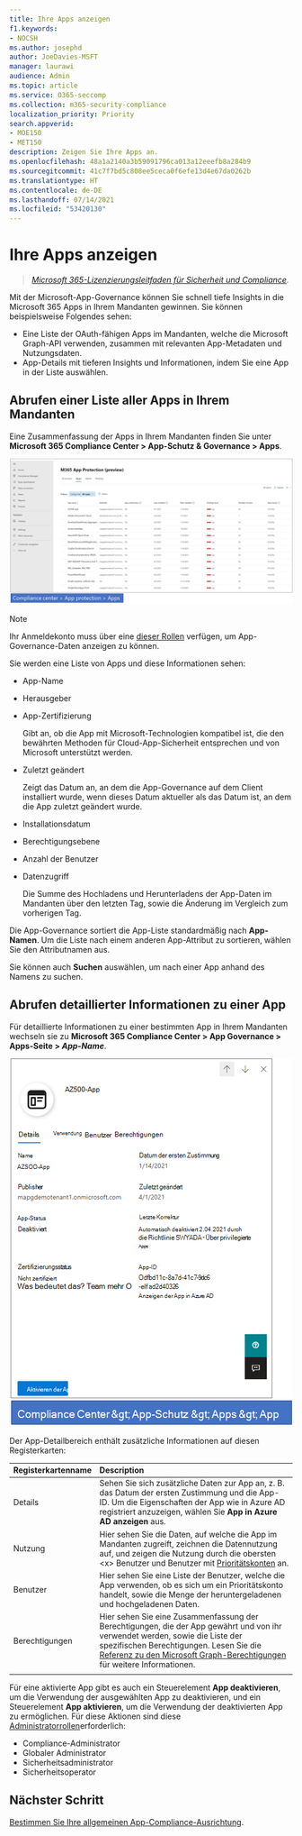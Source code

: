 ```yaml
---
title: Ihre Apps anzeigen
f1.keywords:
- NOCSH
ms.author: josephd
author: JoeDavies-MSFT
manager: laurawi
audience: Admin
ms.topic: article
ms.service: O365-seccomp
ms.collection: m365-security-compliance
localization_priority: Priority
search.appverid:
- MOE150
- MET150
description: Zeigen Sie Ihre Apps an.
ms.openlocfilehash: 48a1a2140a3b59091796ca013a12eeefb8a284b9
ms.sourcegitcommit: 41c7f7bd5c808ee5ceca0f6efe13d4e67da0262b
ms.translationtype: HT
ms.contentlocale: de-DE
ms.lasthandoff: 07/14/2021
ms.locfileid: "53420130"
---
```

# <a name="view-your-apps"></a>Ihre Apps anzeigen

>*[Microsoft 365-Lizenzierungsleitfaden für Sicherheit und Compliance](https://aka.ms/ComplianceSD).*

Mit der Microsoft-App-Governance können Sie schnell tiefe Insights in die Microsoft 365 Apps in Ihrem Mandanten gewinnen. Sie können beispielsweise Folgendes sehen:

- Eine Liste der OAuth-fähigen Apps im Mandanten, welche die Microsoft Graph-API verwenden, zusammen mit relevanten App-Metadaten und Nutzungsdaten.
- App-Details mit tieferen Insights und Informationen, indem Sie eine App in der Liste auswählen.

## <a name="getting-a-list-of-all-the-apps-in-your-tenant"></a>Abrufen einer Liste aller Apps in Ihrem Mandanten

Eine Zusammenfassung der Apps in Ihrem Mandanten finden Sie unter **Microsoft 365 Compliance Center > App-Schutz & Governance > Apps**.

![Die MAPG-App-Übersichtsseite im Microsoft 365 Compliance Center](..\media\manage-app-protection-governance\mapg-cc-apps.png)

>[!Note]
> Ihr Anmeldekonto muss über eine [dieser Rollen](app-governance-get-started.md#administrator-roles) verfügen, um App-Governance-Daten anzeigen zu können.
>

Sie werden eine Liste von Apps und diese Informationen sehen:

- App-Name
- Herausgeber
- App-Zertifizierung

  Gibt an, ob die App mit Microsoft-Technologien kompatibel ist, die den bewährten Methoden für Cloud-App-Sicherheit entsprechen und von Microsoft unterstützt werden.

- Zuletzt geändert

  Zeigt das Datum an, an dem die App-Governance auf dem Client installiert wurde, wenn dieses Datum aktueller als das Datum ist, an dem die App zuletzt geändert wurde.

- Installationsdatum
- Berechtigungsebene
- Anzahl der Benutzer
- Datenzugriff

  Die Summe des Hochladens und Herunterladens der App-Daten im Mandanten über den letzten Tag, sowie die Änderung im Vergleich zum vorherigen Tag.

Die App-Governance sortiert die App-Liste standardmäßig nach **App-Namen**. Um die Liste nach einem anderen App-Attribut zu sortieren, wählen Sie den Attributnamen aus.

Sie können auch **Suchen** auswählen, um nach einer App anhand des Namens zu suchen.

## <a name="getting-detailed-information-on-an-app"></a>Abrufen detaillierter Informationen zu einer App

Für detaillierte Informationen zu einer bestimmten App in Ihrem Mandanten wechseln sie zu **Microsoft 365 Compliance Center > App Governance > Apps-Seite > *App-Name***.

![Der App-Detailbereich der App-Governance im Microsoft 365 Compliance Center](..\media\manage-app-protection-governance\mapg-cc-apps-app.png)

Der App-Detailbereich enthält zusätzliche Informationen auf diesen Registerkarten:

| Registerkartenname | Description |
|:-------|:-----|
| Details | Sehen Sie sich zusätzliche Daten zur App an, z. B. das Datum der ersten Zustimmung und die App-ID. Um die Eigenschaften der App wie in Azure AD registriert anzuzeigen, wählen Sie **App in Azure AD anzeigen** aus. |
| Nutzung | Hier sehen Sie die Daten, auf welche die App im Mandanten zugreift, zeichnen die Datennutzung auf, und zeigen die Nutzung durch die obersten \<x> Benutzer und Benutzer mit [Prioritätskonten](/microsoft-365/admin/setup/priority-accounts) an. |
| Benutzer | Hier sehen Sie eine Liste der Benutzer, welche die App verwenden, ob es sich um ein Prioritätskonto handelt, sowie die Menge der heruntergeladenen und hochgeladenen Daten. |
| Berechtigungen | Hier sehen Sie eine Zusammenfassung der Berechtigungen, die der App gewährt und von ihr verwendet werden, sowie die Liste der spezifischen Berechtigungen. Lesen Sie die [Referenz zu den Microsoft Graph-Berechtigungen](/graph/permissions-reference) für weitere Informationen. |
|||

Für eine aktivierte App gibt es auch ein Steuerelement **App deaktivieren**, um die Verwendung der ausgewählten App zu deaktivieren, und ein Steuerelement **App aktivieren**, um die Verwendung der deaktivierten App zu ermöglichen. Für diese Aktionen sind diese [Administratorrollen](app-governance-get-started.md#administrator-roles)erforderlich:

- Compliance-Administrator
- Globaler Administrator
- Sicherheitsadministrator
- Sicherheitsoperator

## <a name="next-step"></a>Nächster Schritt

[Bestimmen Sie Ihre allgemeinen App-Compliance-Ausrichtung](app-governance-visibility-insights-compliance-posture.md).
